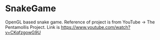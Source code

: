 # SnakeGame
OpenGL based snake game. Reference of project is from YouTube -> The Pentamollis Project. Link is https://www.youtube.com/watch?v=CKqfzgowG9U
